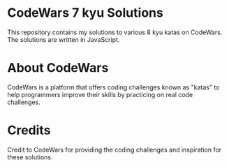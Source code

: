 # CodeWars 7 kyu Solutions
This repository contains my solutions to various 8 kyu katas on CodeWars. The solutions are written in JavaScript.
# About CodeWars
CodeWars is a platform that offers coding challenges known as "katas" to help programmers improve their skills by practicing on real code challenges.
# Credits
Credit to CodeWars for providing the coding challenges and inspiration for these solutions.
